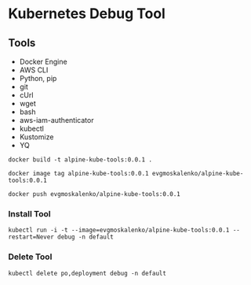 # Kubernetes Debug Tool

## Tools

* Docker Engine
* AWS CLI
* Python, pip
* git
* cUrl
* wget
* bash
* aws-iam-authenticator
* kubectl
* Kustomize
* YQ

```docker
docker build -t alpine-kube-tools:0.0.1 .

docker image tag alpine-kube-tools:0.0.1 evgmoskalenko/alpine-kube-tools:0.0.1

docker push evgmoskalenko/alpine-kube-tools:0.0.1
```

### Install Tool

```kubernetes helm
kubectl run -i -t --image=evgmoskalenko/alpine-kube-tools:0.0.1 --restart=Never debug -n default
```

### Delete Tool

```kubernetes helm
kubectl delete po,deployment debug -n default
```
